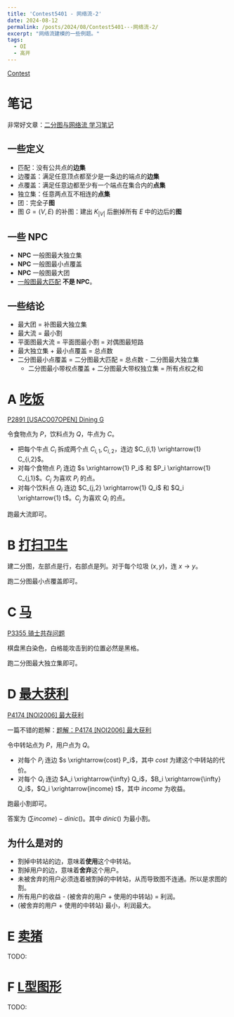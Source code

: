```yaml
---
title: 'Contest5401 - 网络流-2'
date: 2024-08-12
permalink: /posts/2024/08/Contest5401---网络流-2/
excerpt: "网络流建模的一些例题。"
tags:
  - OI
  - 高开
---
```


[Contest](https://www.xmoj.tech/contest.php?cid=5401)

# 笔记

非常好文章：[二分图与网络流 学习笔记](https://www.xht37.com/%E4%BA%8C%E5%88%86%E5%9B%BE%E4%B8%8E%E7%BD%91%E7%BB%9C%E6%B5%81-%E5%AD%A6%E4%B9%A0%E7%AC%94%E8%AE%B0/)

## 一些定义

- 匹配：没有公共点的**边集**
- 边覆盖：满足任意顶点都至少是一条边的端点的**边集**
- 点覆盖：满足任意边都至少有一个端点在集合内的**点集**
- 独立集：任意两点互不相连的**点集**
- 团：完全子**图**
- 图 $G = (V,E)$ 的补图：建出 $K_{|V|}$ 后删掉所有 $E$ 中的边后的**图**

## 一些 NPC

- **NPC** 一般图最大独立集
- **NPC** 一般图最小点覆盖
- **NPC** 一般图最大团
- [一般图最大匹配](https://www.luogu.com.cn/problem/P6113) **不是 NPC**。

## 一些结论

- 最大团 = 补图最大独立集
- 最大流 = 最小割
- 平面图最大流 = 平面图最小割 = 对偶图最短路
- 最大独立集 + 最小点覆盖 = 总点数
- 二分图最小点覆盖 = 二分图最大匹配 = 总点数 - 二分图最大独立集
  - 二分图最小带权点覆盖 + 二分图最大带权独立集 = 所有点权之和

# A [吃饭](https://www.xmoj.tech/problem.php?id=2230)

[P2891 [USACO07OPEN] Dining G](https://www.luogu.com.cn/problem/P2891)

令食物点为 $P$，饮料点为 $Q$，牛点为 $C$。

- 把每个牛点 $C_i$ 拆成两个点 $C_{i,1}, C_{i,2}$，连边 $C_{i,1} \xrightarrow{1} C_{i,2}$。
- 对每个食物点 $P_i$ 连边 $s \xrightarrow{1} P_i$ 和 $P_i \xrightarrow{1} C_{j,1}$。$C_j$ 为喜欢 $P_i$ 的点。
- 对每个饮料点 $Q_i$ 连边 $C_{j,2} \xrightarrow{1} Q_i$ 和 $Q_i \xrightarrow{1} t$。$C_j$ 为喜欢 $Q_i$ 的点。

跑最大流即可。

# B [打扫卫生](https://www.xmoj.tech/problem.php?id=2235)

建二分图，左部点是行，右部点是列。对于每个垃圾 $(x,y)$，连 $x \rightarrow y$。

跑二分图最小点覆盖即可。

# C [马](https://www.xmoj.tech/problem.php?id=2236)

[P3355 骑士共存问题](https://www.luogu.com.cn/problem/P3355)

棋盘黑白染色，白格能攻击到的位置必然是黑格。

跑二分图最大独立集即可。

# D [最大获利](https://www.xmoj.tech/problem.php?id=2231)

[P4174 [NOI2006] 最大获利](https://www.luogu.com.cn/problem/P4174)

一篇不错的题解：[题解：P4174 [NOI2006] 最大获利](https://www.luogu.com.cn/article/0mq4cgew)

令中转站点为 $P$，用户点为 $Q$。

- 对每个 $P_i$ 连边 $s \xrightarrow{cost} P_i$，其中 $cost$ 为建这个中转站的代价。
- 对每个 $Q_i$ 连边 $A_i \xrightarrow{\infty} Q_i$，$B_i \xrightarrow{\infty} Q_i$，$Q_i \xrightarrow{income} t$，其中 $income$ 为收益。

跑最小割即可。

答案为 $(\sum income) - dinic()$。其中 $dinic()$ 为最小割。

## 为什么是对的

- 割掉中转站的边，意味着**使用**这个中转站。
- 割掉用户的边，意味着**舍弃**这个用户。
- 未被舍弃的用户必须连着被割掉的中转站，从而导致图不连通。所以是求图的割。
- 所有用户的收益 - (被舍弃的用户 + 使用的中转站) = 利润。
- (被舍弃的用户 + 使用的中转站) 最小，利润最大。

# E [卖猪](https://www.xmoj.tech/problem.php?id=2234)

TODO:

# F [L型图形](https://www.xmoj.tech/problem.php?id=2240)

TODO: